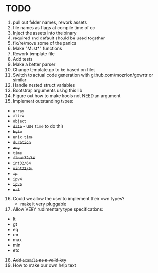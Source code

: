 # TODO

1.  pull out folder names, rework assets
2.  file names as flags at compile time of cc
3.  Inject the assets into the binary
4.  required and default should be used together
5.  fix/re/move some of the panics
6.  Make "Must\*" functions
7.  Rework template file
8.  Add tests
9.  Make a better parser
10. Change template.go to be based on files
11. Switch to actual code generation with github.com/moznion/gowrtr or similar
12. Handle nested struct variables
13. Bootstrap arguments using this lib
14. Figure out how to make bools not NEED an argument
15. Implement outstanding types:

- `array`
- `slice`
- `object`
- ~~`date`~~ - use `time` to do this
- ~~`byte`~~
- ~~`unix time`~~
- ~~`duration`~~
- ~~`any`~~
- ~~`time`~~
- ~~`float32/64`~~
- ~~`int32/64`~~
- ~~`uint32/64`~~
- ~~`ip`~~
- ~~`ipv4`~~
- ~~`ipv6`~~
- ~~`url`~~

16. Could we allow the user to implement their own types?
    - make it very pluggable
17. Allow VERY rudimentary type specifications:

- lt
- gt
- eq
- ne
- max
- min
- etc

18. ~~Add `example` as a valid key~~
19. How to make our own help text
